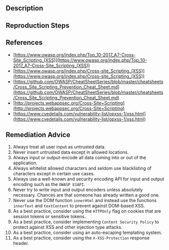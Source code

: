 ## Description


## Reproduction Steps


## References

- [https://www.owasp.org/index.php/Top_10-2017_A7-Cross-Site_Scripting_(XSS)](https://www.owasp.org/index.php/Top_10-2017_A7-Cross-Site_Scripting_(XSS))
- [https://www.owasp.org/index.php/Cross-site_Scripting_(XSS)](https://www.owasp.org/index.php/Cross-site_Scripting_(XSS))
- [https://github.com/OWASP/CheatSheetSeries/blob/master/cheatsheets/Cross_Site_Scripting_Prevention_Cheat_Sheet.md](https://github.com/OWASP/CheatSheetSeries/blob/master/cheatsheets/Cross_Site_Scripting_Prevention_Cheat_Sheet.md)
- [http://projects.webappsec.org/Cross-Site+Scripting](http://projects.webappsec.org/Cross-Site+Scripting)
- [https://www.cvedetails.com/vulnerability-list/opxss-1/xss.html](https://www.cvedetails.com/vulnerability-list/opxss-1/xss.html)


## Remediation Advice

1. Always treat all user input as untrusted data.
2. Never insert untrusted data except in allowed locations.
3. Always input or output-encode all data coming into or out of the application.
4. Always whitelist allowed characters and seldom use blacklisting of characters except in certain use cases.
5. Always use a well-known and security encoding API for input and output encoding such as the `OWASP ESAPI`.
6. Never try to write input and output encoders unless absolutely necessary. Chances are that someone has already written a good one.
7. Never use the DOM function `innerHtml` and instead use the functions `innerText` and `textContent` to prevent against DOM-based XSS.
8. As a best practice, consider using the `HTTPOnly` flag on cookies that are session tokens or sensitive tokens.
9. As a best practice, consider implementing `Content Security Policy` to protect against XSS and other injection type attacks.
10. As a best practice, consider using an auto-escaping templating system.
11. As a best practice, consider using the `X-XSS-Protection` response header.

